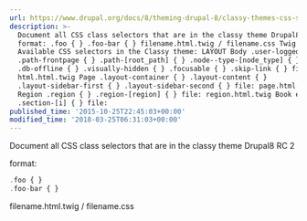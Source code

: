 ```yaml
---
url: https://www.drupal.org/docs/8/theming-drupal-8/classy-themes-css-selectors
description: >-
  Document all CSS class selectors that are in the classy theme Drupal8 RC 2
  format: .foo { } .foo-bar { } filename.html.twig / filename.css Twig -
  Available CSS selectors in the Classy theme: LAYOUT Body .user-logged-in { }
  .path-frontpage { } .path-[root_path] { } .node--type-[node_type] { }
  .db-offline { } .visually-hidden { } .focusable { } .skip-link { } file:
  html.html.twig Page .layout-container { } .layout-content { }
  .layout-sidebar-first { } .layout-sidebar-second { } file: page.html.twig
  Region .region { } .region-[region] { } file: region.html.twig Book export
  .section-[i] { } file:
published_time: '2015-10-25T22:45:03+00:00'
modified_time: '2018-03-25T06:31:03+00:00'
---
```

Document all CSS class selectors that are in the classy theme Drupal8 RC 2

format:

```php
.foo { }
.foo-bar { }

```

filename.html.twig / filename.css